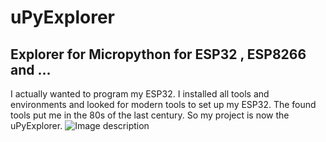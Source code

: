 # uPyExplorer 
## Explorer for Micropython for ESP32 , ESP8266 and ...
I actually wanted to program my ESP32. I installed all tools and environments and looked for modern tools to set up my ESP32. The found tools put me in the 80s of the last century. So my project is now the uPyExplorer.
![Image description](https://github.com/RetepRelleum/uPyExplorer/blob/master/doc/screen.png)

